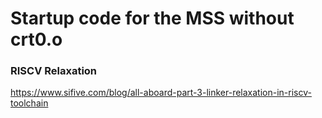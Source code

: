 # Startup code for the MSS without crt0.o #

### RISCV Relaxation ###
https://www.sifive.com/blog/all-aboard-part-3-linker-relaxation-in-riscv-toolchain